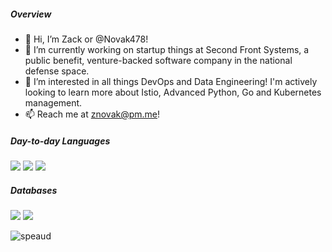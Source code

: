 ##### Overview

- 👋 Hi, I’m Zack or @Novak478! 
- 🔭 I’m currently working on startup things at Second Front Systems, a public benefit, venture-backed software company in the national defense space.
- 👀 I’m interested in all things DevOps and Data Engineering! I'm actively looking to learn more about Istio, Advanced Python, Go and Kubernetes management.
- 📫 Reach me at znovak@pm.me!

##### Day-to-day Languages

![](https://img.shields.io/badge/-python-black?style=flat-square&logo=Python)
![](https://img.shields.io/badge/-sql-black?style=flat-square&logo=Sql)
![](https://img.shields.io/badge/-bash-black?style=flat-square&logo=shell)

##### Databases

![](https://img.shields.io/badge/-MySQL-black?style=flat-square&logo=MySQL)
![](https://img.shields.io/badge/-PostgreSQL-black?style=flat-square&logo=PostgreSQL)

<p align="left"> <img src="https://komarev.com/ghpvc/?username=speaud&label=Profile%20views&color=0e75b6&style=flat" alt="speaud" /> </p>

<!-- ## Repo Insights

![langStats](https://github-readme-stats.vercel.app/api/top-langs?username=Novak478&show_icons=true&locale=en&layout=compact)

![commitStats](https://github-readme-stats.vercel.app/api?username=Novak478&show_icons=true&locale=en)

![streakStats](https://github-readme-streak-stats.herokuapp.com/?user=Novak478&show_icons=true&locale=en) -->

<!--

Novak478/Novak478 is a ✨ special ✨ repository because its `README.md` (this file) appears on your GitHub profile.
You can click the Preview link to take a look at your changes.
--->
